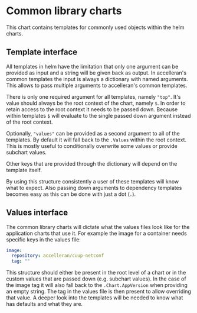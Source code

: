 # Common library charts

This chart contains templates for commonly used objects within the helm charts.

## Template interface

All templates in helm have the limitation that only one argument can be provided as input and
a string will be given back as output.
In accelleran's common templates the input is always a dictionary with named arguments.
This allows to pass multiple arguments to accelleran's common templates.

There is only one required argument for all templates, namely `"top"`.
It's value should always be the root context of the chart, namely `$`.
In order to retain access to the root context it needs to be passed down.
Because within templates `$` will evaluate to the single passed down argument
instead of the root context.

Optionally, `"values"` can be provided as a second argument to all of the templates.
By default it will fall back to the `.Values` within the root context.
This is mostly useful to conditionally overwrite some values or provide subchart values.

Other keys that are provided through the dictionary will depend on the template itself.

By using this structure consistently a user of these templates will know what to expect.
Also passing down arguments to dependency templates becomes easy as this can be done with just a dot (`.`).

## Values interface

The common library charts will dictate what the values files look like for the application charts that use it.
For example the image for a container needs specific keys in the values file:

```yaml
image:
  repository: accelleran/cuup-netconf
  tag: ""
```

This structure should either be present in the root level of a chart or in the custom values that are passed down (e.g. subchart values).
In the case of the image tag it will also fall back to the `.Chart.AppVersion` when providing an empty string.
The tag in the values file is then present to allow overriding that value.
A deeper look into the templates will be needed to know what has defaults and what they are.
